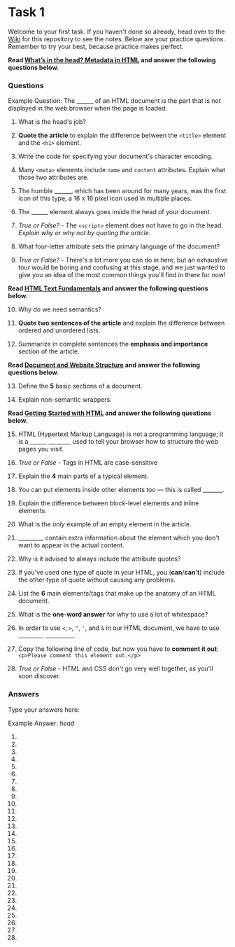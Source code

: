 # Task 1

Welcome to your first task. If you haven't done so already, head over to the [Wiki](https://github.com/ra-coding-club/assignment-1/wiki) for this repository to see the notes. Below are your practice questions. Remember to try your best, because practice makes perfect.

**Read [What’s in the head? Metadata in HTML](https://developer.mozilla.org/en-US/docs/Learn/HTML/Introduction_to_HTML/The_head_metadata_in_HTML) and answer the following questions below.**

### Questions

Example Question: The ______ of an HTML document is the part that is not displayed in the web browser when the page is loaded. 

1. What is the head's job?

2. **Quote the article** to explain the difference between the `<title>` element and the `<h1>` element. 

3. Write the code for specifying your document's character encoding.

4. Many `<meta>` elements include `name` and `content` attributes. Explain what those two attributes are.

5. The humble ______, which has been around for many years, was the first icon of this type, a 16 x 16 pixel icon used in multiple places.

6. The ______ element always goes inside the head of your document.

7. *True or False?* - The `<script>` element does not have to go in the head. *Explain why or why not by quoting the article.*

8. What four-letter attribute sets the primary language of the document?

9. *True or False?* - There's a lot more you can do in here, but an exhaustive tour would be boring and confusing at this stage, and we just wanted to give you an idea of the most common things you'll find in there for now!

**Read [HTML Text Fundamentals](https://developer.mozilla.org/en-US/docs/Learn/HTML/Introduction_to_HTML/HTML_text_fundamentals) and answer the following questions below.**

10. Why do we need semantics?

11. **Quote two sentences of the article** and explain the difference between ordered and unordered lists.

12. Summarize in complete sentences the **emphasis and importance** section of the article.

**Read [Document and Website Structure](https://developer.mozilla.org/en-US/docs/Learn/HTML/Introduction_to_HTML/Document_and_website_structure) and answer the following questions below.**

13. Define the **5** basic sections of a document.

14. Explain non-semantic wrappers.

**Read [Getting Started with HTML](https://developer.mozilla.org/en-US/docs/Learn/HTML/Introduction_to_HTML/Getting_started) and answer the following questions below.**

15. HTML (Hypertext Markup Language) is not a programming language; it is a ______ ________ used to tell your browser how to structure the web pages you visit.

16. *True or False* - Tags in HTML are case-sensitive

17. Explain the **4** main parts of a typical element.

18. You can put elements inside other elements too — this is called _______.

19. Explain the difference between block-level elements and inline elements.

20. What is the *only* example of an empty element in the article.

21. _________ contain extra information about the element which you don't want to appear in the actual content. 

22. Why is it advised to always include the attribute quotes?

23. If you've used one type of quote in your HTML, you (**can**/**can't**) include the other type of quote without causing any problems.

24. List the **6** main elements/tags that make up the anatomy of an HTML document.

25. What is the **one-word answer** for why to use a lot of whitespace?

26. In order to use `<`, `>`, `"`, `'`, and `&` in our HTML document, we have to use _________ __________.

27. Copy the following line of code, but now you have to **comment it out**: ````<p>Please comment this element out.</p>````

28. *True or False* - HTML and CSS don't go very well together, as you'll soon discover.

### Answers
Type your answers here:

Example Answer: *head*

1. 

2. 

3. 

4. 

5. 

6. 

7. 

8. 

9. 

10. 

11. 

12. 

13. 

14.

15. 

16. 

17. 

18. 

19. 

20. 

21. 

22. 

23. 

24. 

25. 

26. 

27. 

28. 

